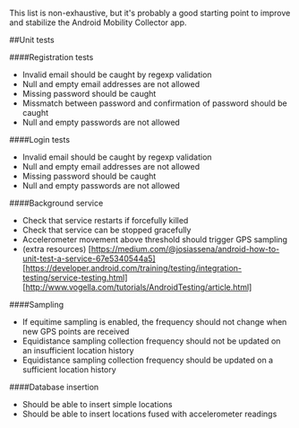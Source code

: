 This list is non-exhaustive, but it's probably a good starting point to improve and stabilize the Android Mobility Collector app.

##Unit tests 

####Registration tests
- Invalid email should be caught by regexp validation
- Null and empty email addresses are not allowed
- Missing password should be caught 
- Missmatch between password and confirmation of password should be caught 
- Null and empty passwords are not allowed

####Login tests
- Invalid email should be caught by regexp validation
- Null and empty email addresses are not allowed
- Missing password should be caught 
- Null and empty passwords are not allowed

####Background service
- Check that service restarts if forcefully killed
- Check that service can be stopped gracefully 
- Accelerometer movement above threshold should trigger GPS sampling 
- (extra resources) [https://medium.com/@josiassena/android-how-to-unit-test-a-service-67e5340544a5] [https://developer.android.com/training/testing/integration-testing/service-testing.html] [http://www.vogella.com/tutorials/AndroidTesting/article.html]

####Sampling
- If equitime sampling is enabled, the frequency should not change when new GPS points are received 
- Equidistance sampling collection frequency should not be updated on an insufficient location history
- Equidistance sampling collection frequency should be updated on a sufficient location history

####Database insertion
- Should be able to insert simple locations 
- Should be able to insert locations fused with accelerometer readings 